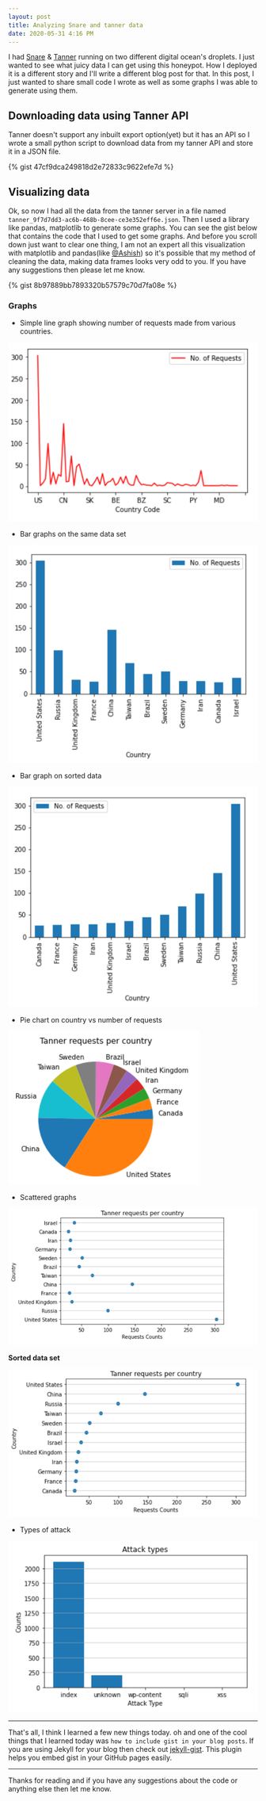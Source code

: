 ```yaml
---
layout: post
title: Analyzing Snare and tanner data
date: 2020-05-31 4:16 PM
---
```


<style type="text/css">

    body .gist .gist-file {
        margin-bottom: 0;
        border: 1px dashed #adb5bd;
        border-radius: 0;
    }

    body .gist .gist-data {
        border-bottom: none;
        border-radius: 0;
        background-color: #c8cbcf;
    }

    body .gist .blob-wrapper {
        border-radius: 0;
    }

    body .gist .highlight {
        background-color: transparent;
        font-size: 14px;
    }

    body .gist .highlight td {
        padding: 5px 15px !important;
        line-height: 1;
        font-family: inherit;
        font-size: inherit;
    }

    body .gist tr:first-child td {
        padding-top: 15px !important;
    }

    body .gist tr:last-child td {
        padding-bottom: 15px !important;
    }

    body .gist .blob-num {
        color: #ced4da;
        background-color: #495057;
        pointer-events: none;
    }

    body .gist .gist-meta {
        display: none;
    }
    
</style>

I had [Snare](https://github.com/mushorg/snare) & [Tanner](https://github.com/mushorg/tanner) running on two different digital ocean's droplets. I just wanted to see what juicy data I can get using this honeypot. How I deployed it is a different story and I'll write a different blog post for that. In this post, I just wanted to share small code I wrote as well as some graphs I was able to generate using them.

## Downloading data using Tanner API

Tanner doesn't support any inbuilt export option(yet) but it has an API so I wrote a small python script to download data from my tanner API and store it in a JSON file.

{% gist 47cf9dca249818d2e72833c9622efe7d %}


## Visualizing data

Ok, so now I had all the data from the tanner server in a file named `tanner_9f7d7dd3-ac6b-468b-8cee-ce3e352eff6e.json`. Then I used a library like pandas, matplotlib to generate some graphs. You can see the gist below that contains the code that I used to get some graphs. And before you scroll down just want to clear one thing, I am not an expert all this visualization with matplotlib and pandas(like [@Ashish](https://github.com/Ashish-012)) so it's possible that my method of cleaning the data, making data frames looks very odd to you. If you have any suggestions then please let me know.

{% gist 8b97889bb7893320b57579c70d7fa08e %}


### Graphs

* Simple line graph showing number of requests made from various countries.

![Line graph](images/graphs/line.png)

* Bar graphs on the same data set

![](images/graphs/bar.png)

* Bar graph on sorted data

![](images/graphs/sorted_bar.png)

* Pie chart on country vs number of requests

![](images/graphs/pie.png)

* Scattered graphs

![](images/graphs/scatter.png)

__Sorted data set__

![](images/graphs/sorted_scattered.png)

* Types of attack 

![](images/graphs/attack_type.png)


***

That's all, I think I learned a few new things today. oh and one of the cool things that I learned today was  `how to include gist in your blog posts`. If you are using Jekyll for your blog then check out [jekyll-gist](https://github.com/jekyll/jekyll-gist). This plugin helps you embed gist in your GitHub pages easily.

***

Thanks for reading and if you have any suggestions about the code or anything else then let me know.
